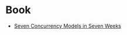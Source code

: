 # Book <!-- omit in toc -->


- [Seven Concurrency Models in Seven Weeks](./seven_concurrency_models_in_seven_weeks/)
